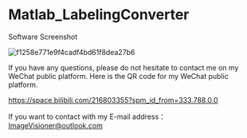 # Matlab_LabelingConverter


Software Screenshot

![f1258e771e9f4cadf4bd61f8dea27b6](https://user-images.githubusercontent.com/102503666/170419829-1a73eec1-509e-4a7a-951c-9e193bd33ffa.png)




If you have any questions, please do not hesitate to contact me on my WeChat public platform. Here is the QR code for my WeChat public platform.


https://space.bilibili.com/216803355?spm_id_from=333.788.0.0

If you want to contact with my E-mail address： ImageVisioner@outlook.com
